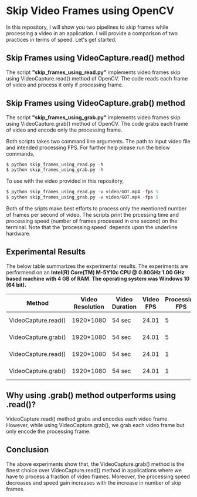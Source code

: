 # Skip Video Frames using OpenCV

In this repository, I will show you two pipelines to skip frames while processing a video in an application. I will provide a comparison of two practices in terms of speed. Let's get started.

## Skip Frames using VideoCapture.read() method

The script **"skip_frames_using_read.py"** implements video frames skip using VideoCapture.read() method of OpenCV. The code reads each frame of video and process it only if processing frame.

## Skip Frames using VideoCapture.grab() method

The script **"skip_frames_using_grab.py"** implements video frames skip using VideoCapture.grab() method of OpenCV. The code grabs each frame of video and encode only the processing frame.

Both scripts takes two command line arguments. The path to input video file and intended processing FPS. For further help please run the below commands,
```python
$ python skip_frames_using_read.py -h
$ python skip_frames_using_grab.py -h
```
To use with the video provided in this repository,
```python
$ python skip_frames_using_read.py -v video/GOT.mp4 -fps 5
$ python skip_frames_using_grab.py -v video/GOT.mp4 -fps 5
```
Both of the sripts make best efforts to process only the mentioned number of frames per second of video. The scripts print the prcessing time and processing speed (number of frames processed in one second) on the terminal. Note that the 'processing speed' depends upon the underline hardware.

## Experimental Results

The below table summarizes the experimental results. The experiments are performend on an **Intel(R) Core(TM) M-5Y10c CPU @ 0.80GHz 1.00 GHz based machine with 4 GB of RAM. The operating system was Windows 10 (64 bit).**

| Method | Video Resolution  | Video Duration | Video FPS | Processing FPS | Processing Time | Processing Speed | Speed Gain |
| ------------- | ------------- | ------------- | ------------- | ------------- | ------------- | ------------- | ------------- |
| VideoCapture.read()  | 1920*1080  | 54 sec  | 24.01  | 5  | 19.60 sec | 13.21 frames/sec | 1x |
| VideoCapture.grab()  | 1920*1080  | 54 sec  | 24.01  | 5  | 9.65 sec | **26.84 frames/sec** | **2.03x** |
| VideoCapture.read()  | 1920*1080  | 54 sec  | 24.01  | 1  | 17.20 sec | 3.14 frames/sec | 1x |
| VideoCapture.grab()  | 1920*1080  | 54 sec  | 24.01  | 1  | 5.31 sec | **10.17 frames/sec** | **3.24x** |

## Why using .grab() method outperforms using .read()?

VideoCapture.read() method grabs and encodes each video frame. However, while using VideoCapture.grab(), we grab each video frame but only encode the processing frame.

## Conclusion

The above experiments show that, the VideoCapture.grab() method is the finest choice over VideoCapture.read() method in applications where we have to process a fraction of video frames. Moreover, the processing speed decreases and speed gain increases with the increase in number of skip frames.